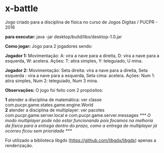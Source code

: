 # x-battle

Jogo criado para a disciplina de física no curso de Jogos Digitas / PUCPR - 2016

<b>para executar: </b>
java -jar desktop/build/libs/desktop-1.0.jar

<b>Como jogar:</b>
Jogo para 2 jogadores sendo:

<b>Jogador 1:</b>
    Movimentação:  A: vira a nave para a direita, D: vira a nave para a esquerda, W: acelera.
    Ações: T: atira simples, Y: teleguiado, U mina.

<b>Jogador 2:</b>
    Movimentação:  Seta direita: vira a nave para a direita, Seta esquerda : vira a nave para a esquerda, Seta cima: acelera.
    Ações: Num 1: atira simples, Num 2: teleguiado, Num 3 mina.

<b>Observações:</b>
O jogo foi feito com 2 propósitos:

<b>1</b> atender a disciplina de matemática: ver classe com.pucpr.game.states.game.engine.World <br/>
<b>2</b> atender a disciplina de multiplayer: ver pacotes com.pucpr.game.server.local e com.pucpr.game.server.messages
    <i>*** O modo multiplayer pode não estar funcionando pois focamos na melhoria da fisica para a entrega dentro do prazo, como a entrega de multiplayer já ocorreu ficou sem prioridade ***</i>

Foi utilizado a biblioteca libgdx (https://github.com/libgdx/libgdx) apenas a renderização.






